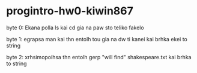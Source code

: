 # progintro-hw0-kiwin867
byte 0: Ekana polla ls kai cd gia na paw sto teliko fakelo

byte 1: egrapsa man kai thn entolh tou gia na dw ti kanei kai brhka ekei to string

byte 2: xrhsimopoihsa thn entolh gerp "will find" shakespeare.txt kai brhka to string

